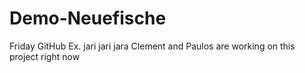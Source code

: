 # Demo-Neuefische
Friday GitHub Ex.
jari jari jara
Clement and Paulos are working on this project right now